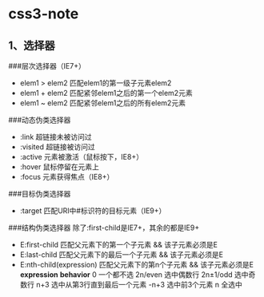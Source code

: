 # css3-note

## 1、选择器

###层次选择器（IE7+）

* elem1 > elem2 匹配elem1的第一级子元素elem2
* elem1 + elem2 匹配紧邻elem1之后的第一个elem2元素
* elem1 ~ elem2 匹配紧邻elem1之后的所有elem2元素

###动态伪类选择器

* :link    超链接未被访问过
* :visited 超链接被访问过
* :active  元素被激活（鼠标按下，IE8+）
* :hover   鼠标停留在元素上
* :focus   元素获得焦点（IE8+）

###目标伪类选择器

* :target 匹配URI中#标识符的目标元素（IE9+）

###结构伪类选择器
除了:first-child是IE7+，其余的都是IE9+

* E:first-child  		  匹配父元素下的第一个子元素   && 该子元素必须是E
* E:last-child   		  匹配父元素下的最后一个子元素 && 该子元素必须是E
* E:nth-child(expression) 匹配父元素下的第n个子元素    && 该子元素必须是E 			
				 **expression** **behavior**
				 0			一个都不选
				 2n/even    选中偶数行
				 2n±1/odd   选中奇数行
				 n+3        选中从第3行直到最后一个元素
				 -n+3       选中前3个元素
				 n			全选中